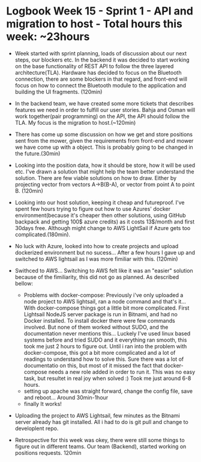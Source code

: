 # Logbook Week 15 - Sprint 1 - API and migration to host - Total hours this week: ~23hours
  
    
  - Week started with sprint planning, loads of discussion about our next steps, our blockers etc. In the backend it was decided to start working on the base functionality of REST API to follow the three layered architecture(TLA). Hardware has decided to focus on the Bluetooth connection, there are some blockers in that regard, and front-end will focus on how to connect the Bluetooth module to the application and building the UI fragments. (120min) 

  - In the backend team, we have created some more tickets that describes features we need in order to fulfill our user stories. Bahja and Osman will work together(pair programming) on the API, the API should follow the TLA. My focus is the migration to host.(~120min) 

  - There has come up some discussion on how we get and store positions sent from the mower, given the requirements from front-end and mower we have come up with a object. This is probably going to be changed in the future.(30min) 

  - Looking into the position data, how it should be store, how it will be used etc. I've drawn a solution that might help the team better understand the solution. There are few viable solutions on how to draw. Either by projecting vector from vectors A->B(B-A), or vector from point A to point B. (120min) 

  - Looking into our host solution, keeping it cheap and futureproof. I've spent few hours trying to figure out how to use Azures' docker environment(because it's cheaper then other solutions, using GitHub backpack and getting 100$ azure credits) as it costs 13$/month and first 30days free. Although might change to AWS LightSail if Azure gets too complicated.(180min).
  - No luck with Azure, looked into how to create projects and upload dockerized environment but no sucess... After a few hours I gave up and switched to AWS lightsail as I was more fimiliar with this. (120min)
  - Swithced to AWS... Switching to AWS felt like it was an "easier" solution because of the fimiliarity, this did not go as planned. As described bellow:
      - Problems with docker-compose: Previously i've only uploaded a node project to AWS lightsail, ran a node command and that's it... With docker-compose things got a little bit more complicated. First Lightsail NodeJS server package is run in Bitnami, and had no Docker installed. To install docker there were few commands involved. But none of them worked without SUDO, and the documentation never mentions this... Luckely I've used linux based systems before and tried SUDO and it everything ran smooth, this took me just 2 hours to figure out. Until i ran into the problem with docker-compose, this got a bit more complicated and a lot of readings to understand how to solve this. Sure there was a lot of documentatio on this, but most of it missed the fact that docker-compose needs a new role added in order to run it. This was no easy task, but resultet in real joy when solved :) Took me just around 6-8 hours. 
      - setting up apache was straight forward, change the config file, save and reboot... Around 30min-1hour 
      - finally It works! 
  - Uploading the project to AWS Lightsail, few minutes as the Bitnami server already has git installed. All i had to do is git pull and change to developlent repo.
  - Retrospective for this week was okey, there were still some things to figure out in different teams. Our team (Backend), started working on positions requests. 120min  
